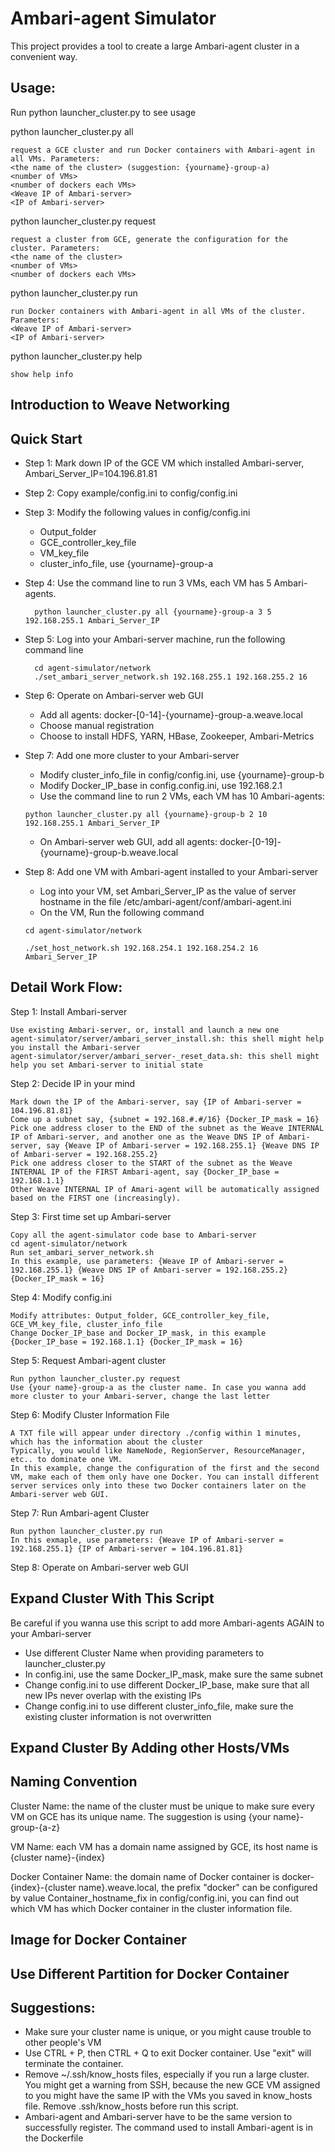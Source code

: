 <!---
Licensed to the Apache Software Foundation (ASF) under one or more
contributor license agreements.  See the NOTICE file distributed with
this work for additional information regarding copyright ownership.
The ASF licenses this file to You under the Apache License, Version 2.0
(the "License"); you may not use this file except in compliance with
the License.  You may obtain a copy of the License at [http://www.apache.org/licenses/LICENSE-2.0](http://www.apache.org/licenses/LICENSE-2.0)

Unless required by applicable law or agreed to in writing, software
distributed under the License is distributed on an "AS IS" BASIS,
WITHOUT WARRANTIES OR CONDITIONS OF ANY KIND, either express or implied.
See the License for the specific language governing permissions and
limitations under the License.
-->

Ambari-agent Simulator
============
This project provides a tool to create a large Ambari-agent cluster in a convenient way.

## Usage:
Run python launcher_cluster.py to see usage

python launcher_cluster.py all    

    request a GCE cluster and run Docker containers with Ambari-agent in all VMs. Parameters:
	<the name of the cluster> (suggestion: {yourname}-group-a)
	<number of VMs>
	<number of dockers each VMs>
	<Weave IP of Ambari-server>
	<IP of Ambari-server>
		
python launcher_cluster.py request
        
    request a cluster from GCE, generate the configuration for the cluster. Parameters:
	<the name of the cluster>
	<number of VMs>
	<number of dockers each VMs>
		
python launcher_cluster.py run    

    run Docker containers with Ambari-agent in all VMs of the cluster. Parameters:
	<Weave IP of Ambari-server>
	<IP of Ambari-server>

python launcher_cluster.py help    
        
    show help info

## Introduction to Weave Networking

## Quick Start
* Step 1: Mark down IP of the GCE VM which installed Ambari-server, Ambari_Server_IP=104.196.81.81
* Step 2: Copy example/config.ini to config/config.ini
* Step 3: Modify the following values in config/config.ini
    * Output_folder
    * GCE_controller_key_file
    * VM_key_file
    * cluster_info_file, use {yourname}-group-a
* Step 4: Use the command line to run 3 VMs, each VM has 5 Ambari-agents.

        python launcher_cluster.py all {yourname}-group-a 3 5 192.168.255.1 Ambari_Server_IP

* Step 5: Log into your Ambari-server machine, run the following command line

        cd agent-simulator/network
        ./set_ambari_server_network.sh 192.168.255.1 192.168.255.2 16
        
* Step 6: Operate on Ambari-server web GUI
    * Add all agents: docker-[0-14]-{yourname}-group-a.weave.local
    * Choose manual registration
    * Choose to install HDFS, YARN, HBase, Zookeeper, Ambari-Metrics
* Step 7: Add one more cluster to your Ambari-server
    * Modify cluster_info_file in config/config.ini, use {yourname}-group-b
    * Modify Docker_IP_base in config.config.ini, use 192.168.2.1
    * Use the command line to run 2 VMs, each VM has 10 Ambari-agents:
    
    ```python launcher_cluster.py all {yourname}-group-b 2 10 192.168.255.1 Ambari_Server_IP```
    
    * On Ambari-server web GUI, add all agents: docker-[0-19]-{yourname}-group-b.weave.local
* Step 8: Add one VM with Ambari-agent installed to your Ambari-server
    * Log into your VM, set Ambari_Server_IP as the value of server hostname in the file /etc/ambari-agent/conf/ambari-agent.ini
    * On the VM, Run the following command
    
    ```cd agent-simulator/network```
    
    ```./set_host_network.sh 192.168.254.1 192.168.254.2 16 Ambari_Server_IP```


## Detail Work Flow:
Step 1: Install Ambari-server

    Use existing Ambari-server, or, install and launch a new one
    agent-simulator/server/ambari_server_install.sh: this shell might help you install the Ambari-server
    agent-simulator/server/ambari_server-_reset_data.sh: this shell might help you set Ambari-server to initial state
        
Step 2: Decide IP in your mind

    Mark down the IP of the Ambari-server, say {IP of Ambari-server = 104.196.81.81}
    Come up a subnet say, {subnet = 192.168.#.#/16} {Docker_IP_mask = 16}
    Pick one address closer to the END of the subnet as the Weave INTERNAL IP of Ambari-server, and another one as the Weave DNS IP of Ambari-server, say {Weave IP of Ambari-server = 192.168.255.1} {Weave DNS IP of Ambari-server = 192.168.255.2}
    Pick one address closer to the START of the subnet as the Weave INTERNAL IP of the FIRST Ambari-agent, say {Docker_IP_base = 192.168.1.1}
    Other Weave INTERNAL IP of Amari-agent will be automatically assigned based on the FIRST one (increasingly).
    
Step 3: First time set up Ambari-server       

    Copy all the agent-simulator code base to Ambari-server
    cd agent-simulator/network
    Run set_ambari_server_network.sh
    In this example, use parameters: {Weave IP of Ambari-server = 192.168.255.1} {Weave DNS IP of Ambari-server = 192.168.255.2} {Docker_IP_mask = 16}
    
Step 4: Modify config.ini

    Modify attributes: Output_folder, GCE_controller_key_file, GCE_VM_key_file, cluster_info_file
    Change Docker_IP_base and Docker_IP_mask, in this example {Docker_IP_base = 192.168.1.1} {Docker_IP_mask = 16}
    
Step 5: Request Ambari-agent cluster

    Run python launcher_cluster.py request
    Use {your name}-group-a as the cluster name. In case you wanna add more cluster to your Ambari-server, change the last letter
    
Step 6: Modify Cluster Information File

    A TXT file will appear under directory ./config within 1 minutes, which has the information about the cluster
    Typically, you would like NameNode, RegionServer, ResourceManager, etc.. to dominate one VM. 
    In this example, change the configuration of the first and the second VM, make each of them only have one Docker. You can install different server services only into these two Docker containers later on the Ambari-server web GUI.

Step 7: Run Ambari-agent Cluster

    Run python launcher_cluster.py run
    In this exmaple, use parameters: {Weave IP of Ambari-server = 192.168.255.1} {IP of Ambari-server = 104.196.81.81}
    
Step 8: Operate on Ambari-server web GUI


## Expand Cluster With This Script
Be careful if you wanna use this script to add more Ambari-agents AGAIN to your Ambari-server

* Use different Cluster Name when providing parameters to launcher_cluster.py
* In config.ini, use the same Docker_IP_mask, make sure the same subnet
* Change config.ini to use different Docker_IP_base, make sure that all new IPs never overlap with the existing IPs
* Change config.ini to use different cluster_info_file, make sure the existing cluster information is not overwritten
   
## Expand Cluster By Adding other Hosts/VMs
   
## Naming Convention
Cluster Name: the name of the cluster must be unique to make sure every VM on GCE has its unique name. The suggestion is using {your name}-group-{a-z}

VM Name: each VM has a domain name assigned by GCE, its host name is {cluster name}-{index}

Docker Container Name: the domain name of Docker container is docker-{index}-{cluster name}.weave.local, the prefix "docker" can be configured by value Container_hostname_fix in config/config.ini, you can find out which VM has which Docker container in the cluster information file.


## Image for Docker Container

## Use Different Partition for Docker Container

## Suggestions:
* Make sure your cluster name is unique, or you might cause trouble to other people's VM
* Use CTRL + P, then CTRL + Q to exit Docker container. Use "exit" will terminate the container.
* Remove ~/.ssh/know_hosts files, especially if you run a large cluster. You might get a warning from SSH, because the new GCE VM assigned to you might have the same IP with the VMs you saved in know_hosts file. Remove .ssh/know_hosts before run this script.
* Ambari-agent and Ambari-server have to be the same version to successfully register. The command used to install Ambari-agent is in the Dockerfile
    